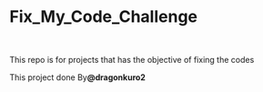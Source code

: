 <h1>Fix_My_Code_Challenge</h1><br>
<p>This repo is for projects that has the objective of fixing the codes</p>
This project done By<b>@dragonkuro2</b>

